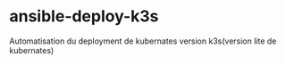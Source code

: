 # ansible-deploy-k3s
Automatisation du deployment de kubernates version k3s(version lite de kubernates) 
